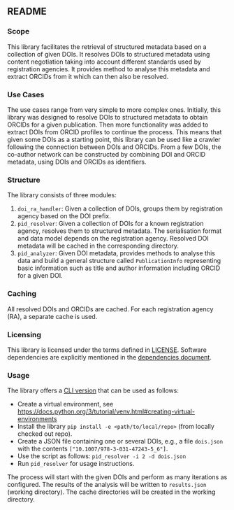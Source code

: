 ## README

### Scope

This library facilitates the retrieval of structured metadata based on a collection of given DOIs.
It resolves DOIs to structured metadata using content negotiation taking into account different standards used by registration agencies.
It provides method to analyse this metadata and extract ORCIDs from it which can then also be resolved.

### Use Cases

The use cases range from very simple to more complex ones.
Initially, this library was designed to resolve DOIs to structured metadata to obtain ORCIDs for a given publication.
Then more functionality was added to extract DOIs from ORCID profiles to continue the process.
This means that given some DOIs as a starting point, this library can be used like a crawler following the connection between DOIs and ORCIDs.
From a few DOIs, the co-author network can be constructed by combining DOI and ORCID metadata, using DOIs and ORCIDs as identifiers. 

### Structure

The library consists of three modules:
1. `doi_ra_handler`: Given a collection of DOIs, groups them by registration agency based on the DOI prefix. 
2. `pid_resolver`: Given a collection of DOIs for a known registration agency, resolves them to structured metadata. 
   The serialisation format and data model depends on the registration agency.
   Resolved DOI metadata will be cached in the corresponding directory.
3. `pid_analyzer`: Given DOI metadata, provides methods to analyse this data and build a general structure called `PublicationInfo` 
   representing basic information such as title and author information including ORCID for a given DOI.

### Caching

All resolved DOIs and ORCIDs are cached. For each registration agency (RA), a separate cache is used.

### Licensing

This library is licensed under the terms defined in [LICENSE](LICENSE).
Software dependencies are explicitly mentioned in the [dependencies document](DEPENDENCIES.md).


### Usage

The library offers a [CLI version](pid_resolver_lib/cli.py) that can be used as follows:
- Create a virtual environment, see https://docs.python.org/3/tutorial/venv.html#creating-virtual-environments
- Install the library `pip install -e <path/to/local/repo>` (from locally checked out repo).
- Create a JSON file containing one or several DOIs, e.g., a file `dois.json` with the contents `["10.1007/978-3-031-47243-5_6"]`.
- Use the script as follows: `pid_resolver -i 2 -d dois.json`
- Run `pid_resolver` for usage instructions.

The process will start with the given DOIs and perform as many iterations as configured.
The results of the analysis will be written to `results.json` (working directory). 
The cache directories will be created in the working directory.  

